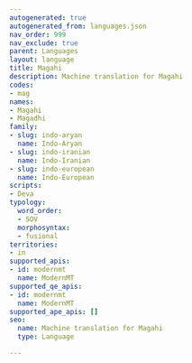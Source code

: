 ```yaml
---
autogenerated: true
autogenerated_from: languages.json
nav_order: 999
nav_exclude: true
parent: Languages
layout: language
title: Magahi
description: Machine translation for Magahi
codes:
- mag
names:
- Magahi
- Magadhi
family:
- slug: indo-aryan
  name: Indo-Aryan
- slug: indo-iranian
  name: Indo-Iranian
- slug: indo-european
  name: Indo-European
scripts:
- Deva
typology:
  word_order:
  - SOV
  morphosyntax:
  - fusional
territories:
- in
supported_apis:
- id: modernmt
  name: ModernMT
supported_qe_apis:
- id: modernmt
  name: ModernMT
supported_ape_apis: []
seo:
  name: Machine translation for Magahi
  type: Language

---
```


